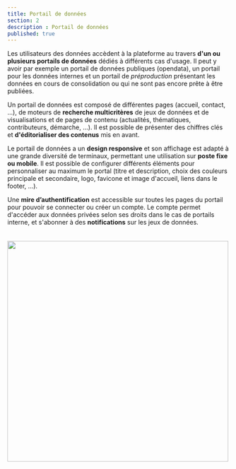 ```yaml
---
title: Portail de données
section: 2
description : Portail de données
published: true
---
```


Les utilisateurs des données accèdent à la plateforme au travers **d'un ou plusieurs portails de données** dédiés à différents cas d'usage. Il peut y avoir par exemple un portail de données publiques (opendata), un portail pour les données internes et un portail de *préproduction* présentant les données en cours de consolidation ou qui ne sont pas encore prête à être publiées.

Un portail de données est composé de différentes pages (accueil, contact, ...), de moteurs de  **recherche multicritères** de jeux de données et de visualisations et de pages de contenu (actualités, thématiques, contributeurs, démarche, ...). Il est possible de présenter des chiffres clés et **d'éditorialiser des contenus** mis en avant.

Le portail de données a un **design responsive** et son affichage est adapté à une grande diversité de terminaux, permettant une utilisation sur **poste fixe ou mobile**. Il est possible de configurer différents éléments pour personnaliser au maximum le portal (titre et description, choix des couleurs principale et secondaire, logo, favicone et image d'accueil, liens dans le footer, ...).

Une **mire d’authentification** est accessible sur toutes les pages du portail pour pouvoir se connecter ou créer un compte. Le compte permet d'accéder aux données privées selon ses droits dans le cas de portails interne, et s'abonner à des **notifications** sur les jeux de données.

<img src="./images/functional-presentation/portal.jpg"
     height="500" style="margin:20px auto;" />